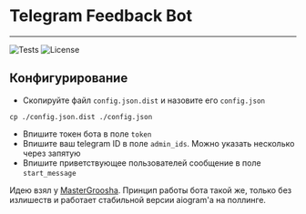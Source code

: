 # Telegram Feedback Bot

---

![Tests](https://github.com/usbtypec1/telegram-feedback-bot/actions/workflows/unittests.yaml/badge.svg)
![License](https://img.shields.io/github/license/usbtypec1/telegram-feedback-bot?color=30C654)
## Конфигурирование

- Скопируйте файл `config.json.dist` и назовите его `config.json`

```shell
cp ./config.json.dist ./config.json
```

- Впишите токен бота в поле `token`
- Впишите ваш telegram ID в поле `admin_ids`. Можно указать несколько через запятую
- Впишите приветствующее пользователей сообщение в поле `start_message`

Идею взял у [MasterGroosha](https://github.com/MasterGroosha/telegram-feedback-bot).
Принцип работы бота такой же, только без излишеств и работает стабильной версии aiogram'а на поллинге.